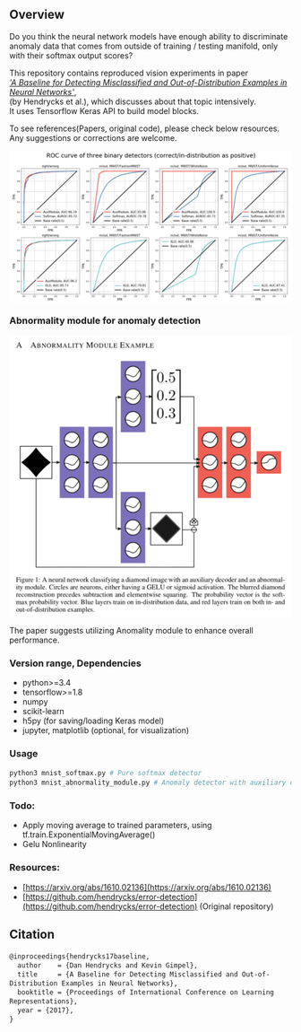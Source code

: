 ## Overview

Do you think the neural network models have enough ability to discriminate anomaly data that comes from outside of training / testing manifold, 
only with their softmax output scores?  

This repository contains reproduced vision experiments in paper  
[_'A Baseline for Detecting Misclassified and Out-of-Distribution Examples in Neural Networks'_](https://arxiv.org/abs/1610.02136),  
(by Hendrycks et al.), which discusses about that topic intensively.  
It uses Tensorflow Keras API to build model blocks.

To see references(Papers, original code), please check below resources.  
Any suggestions or corrections are welcome.  
  
<img src="./images/graphs.png" width="850px" align="center"/>  

### Abnormality module for anomaly detection

<img src="./images/abnormality_module.png" width="600px" align="center"/>  

The paper suggests utilizing Anomality module to enhance overall performance.

### Version range, Dependencies

-   python>=3.4
-   tensorflow>=1.8
-   numpy
-   scikit-learn
-   h5py (for saving/loading Keras model)
-   jupyter, matplotlib (optional, for visualization)

### Usage

```bash
python3 mnist_softmax.py # Pure softmax detector
python3 mnist_abnormality_module.py # Anomaly detector with auxiliary decoder
```

### Todo:

-   Apply moving average to trained parameters, using tf.train.ExponentialMovingAverage()
-   Gelu Nonlinearity

### Resources:

-   [https://arxiv.org/abs/1610.02136](https://arxiv.org/abs/1610.02136)
-   [https://github.com/hendrycks/error-detection](https://github.com/hendrycks/error-detection) (Original repository)

## Citation

    @inproceedings{hendrycks17baseline,
      author    = {Dan Hendrycks and Kevin Gimpel},
      title     = {A Baseline for Detecting Misclassified and Out-of-Distribution Examples in Neural Networks},
      booktitle = {Proceedings of International Conference on Learning Representations},
      year = {2017},
    }
